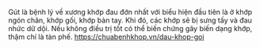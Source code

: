 Gút là bệnh lý về xương khớp đau đớn nhất với biểu hiện đầu tiên là ở khớp ngón chân, khớp gối, khớp bàn tay. Khi đó, các khớp sẽ bị sưng tấy và đau nhức dữ dội. Nếu không điều trị tốt có thể biến chứng gây biến dạng khớp, thậm chí là tàn phế.
https://chuabenhkhop.vn/dau-khop-goi
